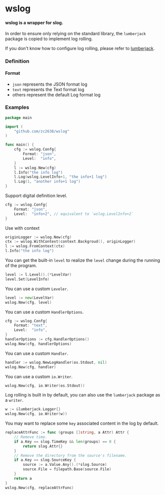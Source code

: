 # wslog

#### wslog is a wrapper for slog.

In order to ensure only relying on the standard library, the `lumberjack` package is copied to implement log rolling.

If you don't know how to configure log rolling, please refer to [lumberjack](https://github.com/natefinch/lumberjack).

### Definition

#### Format

- `json` represents the JSON format log
- `text` represents the Text format log
- others represent the default Log format log

### Examples

```go
package main

import (
	"github.com/zc2638/wslog"
)

func main() {
	cfg := wslog.Confg{
		Format: "json",
		Level:  "info",
	}
	l := wslog.New(cfg)
	l.Info("the info log")
	l.Log(wslog.LevelInfo+1, "the info+1 log")
	l.Log(1, "another info+1 log")
}
```

Support digital definition level.

```go
cfg := wslog.Confg{
    Format: "json",
    Level:  "info+2", // equivalent to `wslog.LevelInfo+2`
}
```

Use with context

```go
originLogger := wslog.New(cfg)
ctx := wslog.WithContext(context.Backgroud(), originLogger)
l := wslog.FromContext(ctx)
l.Info("the info log")
```

You can get the built-in `level` to realize the `level` change during the running of the program.

```go
level := l.Level().(*LevelVar)
level.Set(LevelInfo)
```

You can use a custom `Leveler`.

```go
level := new(LevelVar)
wslog.New(cfg, level)
```

You can use a custom `HandlerOptions`.

```go
cfg := wslog.Confg{
    Format: "text",
    Level:  "info",
}
handlerOptions := cfg.HandlerOptions()
wslog.New(cfg, handlerOptions)
```

You can use a custom `Handler`.

```go
handler := wslog.NewLogHandler(os.Stdout, nil)
wslog.New(cfg, handler)
```

You can use a custom `io.Writer`.

```go
wslog.New(cfg, io.Writer(os.Stdout))
```

Log rolling is built in by default, you can also use the `lumberjack` package as a `writer`.

```go
w := &lumberjack.Logger{}
wslog.New(cfg, io.Writer(w))
```

You may want to replace some `key` associated content in the log by default.

```go
replaceAttrFunc := func (groups []string, a Attr) Attr {
    // Remove time.
    if a.Key == slog.TimeKey && len(groups) == 0 {
        return slog.Attr{}
    }
    // Remove the directory from the source's filename.
    if a.Key == slog.SourceKey {
        source := a.Value.Any().(*slog.Source)
        source.File = filepath.Base(source.File)
    }
    return a
}
wslog.New(cfg, replaceAttrFunc)
```


